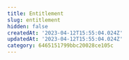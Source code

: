 ```yaml
---
title: Entitlement
slug: entitlement
hidden: false
createdAt: '2023-04-12T15:55:04.024Z'
updatedAt: '2023-04-12T15:55:04.024Z'
category: 6465151799bbc20028ce105c
---
```

